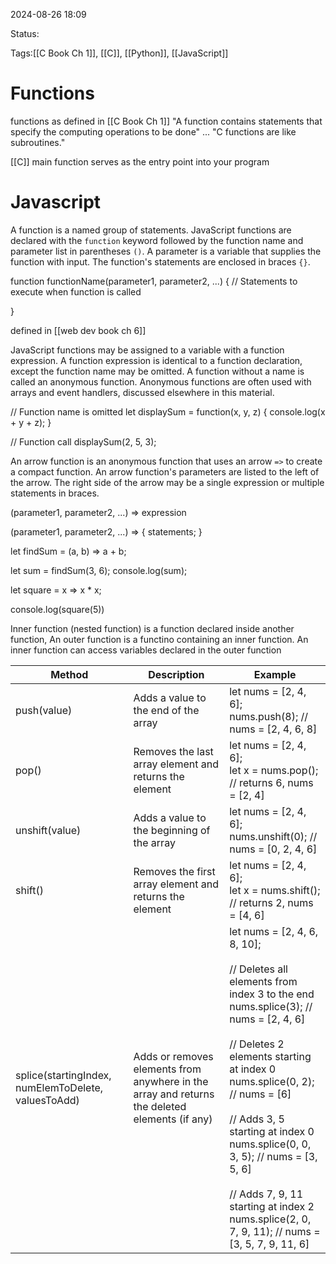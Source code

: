 
2024-08-26 18:09

Status:

Tags:[[C Book Ch 1]], [[C]], [[Python]], [[JavaScript]]

# Functions

functions as defined in [[C Book Ch 1]]
"A function contains statements that specify the computing operations to be done"
...
"C functions are like subroutines."

[[C]] main function serves as the entry point into your program

# Javascript
A function is a named group of statements. JavaScript functions are declared with the `function` keyword followed by the function name and parameter list in parentheses `()`. A parameter is a variable that supplies the function with input. The function's statements are enclosed in braces `{}`.

function functionName(parameter1, parameter2, ...) {
   // Statements to execute when function is called

}

defined in [[web dev book ch 6]]

JavaScript functions may be assigned to a variable with a function expression. A function expression is identical to a function declaration, except the function name may be omitted. A function without a name is called an anonymous function. Anonymous functions are often used with arrays and event handlers, discussed elsewhere in this material.

// Function name is omitted
let displaySum = function(x, y, z) {
   console.log(x + y + z);
}

// Function call
displaySum(2, 5, 3);

An arrow function is an anonymous function that uses an arrow `=>` to create a compact function. An arrow function's parameters are listed to the left of the arrow. The right side of the arrow may be a single expression or multiple statements in braces.

(parameter1, parameter2, ...) => expression

(parameter1, parameter2, ...) => { statements; }

  
let findSum = (a, b) => a + b;

let sum = findSum(3, 6);
console.log(sum);

let square = x => x * x;

console.log(square(5))

Inner function (nested function) is a function declared inside another function, An outer function is a functino containing an inner function. An inner function can access variables declared in the outer function



| Method                                              | Description                                                                                   | Example                                                                                                                                                                                                                                                                                                                                                                                                                      |
| --------------------------------------------------- | --------------------------------------------------------------------------------------------- | ---------------------------------------------------------------------------------------------------------------------------------------------------------------------------------------------------------------------------------------------------------------------------------------------------------------------------------------------------------------------------------------------------------------------------- |
| push(value)                                         | Adds a value to the end of the array                                                          | let nums = [2, 4, 6];<br>nums.push(8);  // nums = [2, 4, 6, 8]                                                                                                                                                                                                                                                                                                                                                               |
| pop()                                               | Removes the last array element and returns the element                                        | let nums = [2, 4, 6];<br>let x = nums.pop();  // returns 6, nums = [2, 4]                                                                                                                                                                                                                                                                                                                                                    |
| unshift(value)                                      | Adds a value to the beginning of the array                                                    | let nums = [2, 4, 6];<br>nums.unshift(0);  // nums = [0, 2, 4, 6]                                                                                                                                                                                                                                                                                                                                                            |
| shift()                                             | Removes the first array element and returns the element                                       | let nums = [2, 4, 6];<br>let x = nums.shift();  // returns 2, nums = [4, 6]                                                                                                                                                                                                                                                                                                                                                  |
| splice(startingIndex, numElemToDelete, valuesToAdd) | Adds or removes elements from anywhere in the array and returns the deleted elements (if any) | let nums = [2, 4, 6, 8, 10];<br><br>// Deletes all elements from index 3 to the end<br>nums.splice(3);   // nums = [2, 4, 6]<br><br>// Deletes 2 elements starting at index 0 <br>nums.splice(0, 2);   // nums = [6]<br><br>// Adds 3, 5 starting at index 0 <br>nums.splice(0, 0, 3, 5);   // nums = [3, 5, 6]<br><br>// Adds 7, 9, 11 starting at index 2 <br>nums.splice(2, 0, 7, 9, 11);   // nums = [3, 5, 7, 9, 11, 6] |